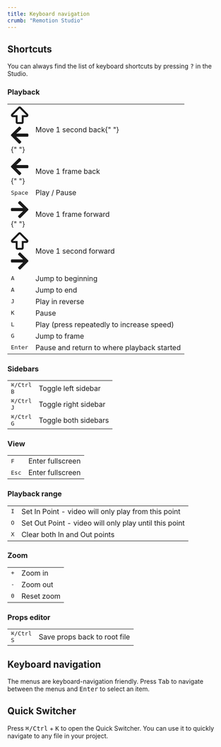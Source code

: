 ```yaml
---
title: Keyboard navigation
crumb: "Remotion Studio"
---
```


## Shortcuts

You can always find the list of keyboard shortcuts by pressing <kbd>?</kbd> in the Studio.

### Playback

<table>
<tr>
<td>
  <kbd>
    <svg viewBox="0 0 448 512" style={{ width: 10, display: "inline" }}>
      <path
        fill="currentColor"
        d="M48.048 304h73.798v128c0 26.51 21.49 48 48 48h108.308c26.51 0 48-21.49 48-48V304h73.789c42.638 0 64.151-51.731 33.941-81.941l-175.943-176c-18.745-18.745-49.137-18.746-67.882 0l-175.952 176C-16.042 252.208 5.325 304 48.048 304zM224 80l176 176H278.154v176H169.846V256H48L224 80z"
      ></path>
    </svg>
  </kbd>
  <div style={{ width: 2, display: "inline-block" }} />
  <kbd>
    <svg viewBox="0 0 448 512" style={{ width: 10, display: "inline" }}>
      <path
        fill="currentColor"
        d="M257.5 445.1l-22.2 22.2c-9.4 9.4-24.6 9.4-33.9 0L7 273c-9.4-9.4-9.4-24.6 0-33.9L201.4 44.7c9.4-9.4 24.6-9.4 33.9 0l22.2 22.2c9.5 9.5 9.3 25-.4 34.3L136.6 216H424c13.3 0 24 10.7 24 24v32c0 13.3-10.7 24-24 24H136.6l120.5 114.8c9.8 9.3 10 24.8.4 34.3z"
      ></path>
    </svg>
  </kbd>{" "}
  </td>
  <td>
  Move 1 second back{" "}
  </td>
  </tr>
  <tr>
  <td>
  <kbd>
    <svg viewBox="0 0 448 512" style={{ width: 10, display: "inline" }}>
      <path
        fill="currentColor"
        d="M257.5 445.1l-22.2 22.2c-9.4 9.4-24.6 9.4-33.9 0L7 273c-9.4-9.4-9.4-24.6 0-33.9L201.4 44.7c9.4-9.4 24.6-9.4 33.9 0l22.2 22.2c9.5 9.5 9.3 25-.4 34.3L136.6 216H424c13.3 0 24 10.7 24 24v32c0 13.3-10.7 24-24 24H136.6l120.5 114.8c9.8 9.3 10 24.8.4 34.3z"
      ></path>
    </svg>
  </kbd>{" "}
    </td>
  <td>
Move 1 frame back
  </td>
  </tr>
<tr>
<td>
  <kbd>Space</kbd> 
</td>
<td>
Play / Pause</td>

</tr>
<tr>
<td>
  <kbd>
    <svg viewBox="0 0 448 512" style={{ width: 10, display: "inline" }}>
      <path
        fill="currentColor"
        d="M190.5 66.9l22.2-22.2c9.4-9.4 24.6-9.4 33.9 0L441 239c9.4 9.4 9.4 24.6 0 33.9L246.6 467.3c-9.4 9.4-24.6 9.4-33.9 0l-22.2-22.2c-9.5-9.5-9.3-25 .4-34.3L311.4 296H24c-13.3 0-24-10.7-24-24v-32c0-13.3 10.7-24 24-24h287.4L190.9 101.2c-9.8-9.3-10-24.8-.4-34.3z"
      ></path>
    </svg>
  </kbd>{" "}
</td>
<td>
  Move 1 frame forward
</td>
</tr>
<tr>
<td> <kbd>
    <svg viewBox="0 0 448 512" style={{ width: 10, display: "inline" }}>
      <path
        fill="currentColor"
        d="M48.048 304h73.798v128c0 26.51 21.49 48 48 48h108.308c26.51 0 48-21.49 48-48V304h73.789c42.638 0 64.151-51.731 33.941-81.941l-175.943-176c-18.745-18.745-49.137-18.746-67.882 0l-175.952 176C-16.042 252.208 5.325 304 48.048 304zM224 80l176 176H278.154v176H169.846V256H48L224 80z"
      ></path>
    </svg>
  </kbd>
  <div style={{ width: 2, display: "inline-block" }} />
  <kbd>
    <svg viewBox="0 0 448 512" style={{ width: 10, display: "inline" }}>
      <path
        fill="currentColor"
        d="M190.5 66.9l22.2-22.2c9.4-9.4 24.6-9.4 33.9 0L441 239c9.4 9.4 9.4 24.6 0 33.9L246.6 467.3c-9.4 9.4-24.6 9.4-33.9 0l-22.2-22.2c-9.5-9.5-9.3-25 .4-34.3L311.4 296H24c-13.3 0-24-10.7-24-24v-32c0-13.3 10.7-24 24-24h287.4L190.9 101.2c-9.8-9.3-10-24.8-.4-34.3z"
      ></path>
    </svg>
  </kbd>
</td>
<td>
  Move 1 second forward

</td>
</tr>

<tr>
<td>
<kbd>A</kbd>
</td>
<td>
Jump to beginning
</td>
</tr>
<tr>
<td>
<kbd>A</kbd>
</td>
<td>
Jump to end
</td>
</tr>
<tr>
<td>
<kbd>J</kbd>
</td>
<td>
Play in reverse
</td>
</tr>
<tr>
<td>
<kbd>K</kbd>
</td>
<td>
Pause
</td>
</tr>
<tr>
<td>
<kbd>L</kbd>
</td>
<td>
Play (press repeatedly to increase speed)
</td>
</tr>
<tr>
<td>
<kbd>G</kbd>
</td>
<td>
Jump to frame
</td>
</tr>
<tr>
<td>
<kbd>Enter</kbd>
</td>
<td>
Pause and return to where playback started
</td>
</tr>
</table>

### Sidebars

<table>
<tr>
<td>
<kbd>⌘/Ctrl</kbd>
<div style={{ width: 2, display: "inline-block" }} />
<kbd>B</kbd>
</td>
<td>
Toggle left sidebar
</td>
</tr>
<tr>
<td>
<kbd>⌘/Ctrl</kbd>
<div style={{ width: 2, display: "inline-block" }} />
<kbd>J</kbd>
</td>
<td>
Toggle right sidebar
</td>
</tr>
<tr>
<td>
<kbd>⌘/Ctrl</kbd>
<div style={{ width: 2, display: "inline-block" }} />
<kbd>G</kbd>
</td>
<td>
Toggle both sidebars
</td>
</tr>
</table>

### View

<table>
<tr>
<td>
<kbd>F</kbd>
</td>
<td>
Enter fullscreen
</td>
</tr>
<tr>
<td>
<kbd>Esc</kbd>
</td>
<td>
Enter fullscreen
</td>
</tr>
</table>

### Playback range

<table>
<tr>
<td>
<kbd>I</kbd>
</td>
<td>
Set In Point - video will only play from this point
</td>
</tr>
<tr>
<td>
<kbd>O</kbd>
</td>
<td>
Set Out Point - video will only play until this point
</td>
</tr>
<tr>
<td>
<kbd>X</kbd>
</td>
<td>
Clear both In and Out points
</td>
</tr>
</table>

### Zoom

<table>
<tr>
<td>
<kbd>+</kbd>
</td>
<td>
Zoom in
</td>
</tr>
<tr>
<td>
<kbd>-</kbd>
</td>
<td>
Zoom out
</td>
</tr>
<tr>
<td>
<kbd>0</kbd>
</td>
<td>
Reset zoom
</td>
</tr>
</table>

### Props editor

<table>
<tr>
<td>
<kbd>⌘/Ctrl</kbd>
<div style={{ width: 2, display: "inline-block" }} />
<kbd>S</kbd>
</td>
<td>
Save props back to root file
</td>
</tr>
</table>

## Keyboard navigation

The menus are keyboard-navigation friendly. Press <kbd>Tab</kbd> to navigate between the menus and <kbd>Enter</kbd> to select an item.

## Quick Switcher

Press <kbd>⌘/Ctrl</kbd> + <kbd>K</kbd> to open the Quick Switcher. You can use it to quickly navigate to any file in your project.
